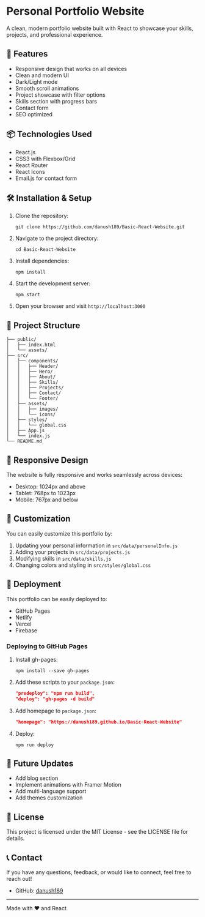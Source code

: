 # Personal Portfolio Website

A clean, modern portfolio website built with React to showcase your skills, projects, and professional experience.

## 🚀 Features

- Responsive design that works on all devices
- Clean and modern UI
- Dark/Light mode
- Smooth scroll animations
- Project showcase with filter options
- Skills section with progress bars
- Contact form
- SEO optimized

## 📦 Technologies Used

- React.js
- CSS3 with Flexbox/Grid
- React Router
- React Icons
- Email.js for contact form

## 🛠️ Installation & Setup

1. Clone the repository:
   ```
   git clone https://github.com/danush189/Basic-React-Website.git
   ```

2. Navigate to the project directory:
   ```
   cd Basic-React-Website
   ```

3. Install dependencies:
   ```
   npm install
   ```

4. Start the development server:
   ```
   npm start
   ```

5. Open your browser and visit `http://localhost:3000`

## 📂 Project Structure

```
├── public/
│   ├── index.html
│   └── assets/
├── src/
│   ├── components/
│   │   ├── Header/
│   │   ├── Hero/
│   │   ├── About/
│   │   ├── Skills/
│   │   ├── Projects/
│   │   ├── Contact/
│   │   └── Footer/
│   ├── assets/
│   │   ├── images/
│   │   └── icons/
│   ├── styles/
│   │   └── global.css
│   ├── App.js
│   └── index.js
└── README.md
```

## 📱 Responsive Design

The website is fully responsive and works seamlessly across devices:
- Desktop: 1024px and above
- Tablet: 768px to 1023px
- Mobile: 767px and below

## 🎨 Customization

You can easily customize this portfolio by:

1. Updating your personal information in `src/data/personalInfo.js`
2. Adding your projects in `src/data/projects.js`
3. Modifying skills in `src/data/skills.js`
4. Changing colors and styling in `src/styles/global.css`

## 🚀 Deployment

This portfolio can be easily deployed to:

- GitHub Pages
- Netlify
- Vercel
- Firebase

### Deploying to GitHub Pages

1. Install gh-pages:
   ```
   npm install --save gh-pages
   ```

2. Add these scripts to your `package.json`:
   ```json
   "predeploy": "npm run build",
   "deploy": "gh-pages -d build"
   ```

3. Add homepage to `package.json`:
   ```json
   "homepage": "https://danush189.github.io/Basic-React-Website"
   ```

4. Deploy:
   ```
   npm run deploy
   ```

## 🔄 Future Updates

- Add blog section
- Implement animations with Framer Motion
- Add multi-language support
- Add themes customization

## 📄 License

This project is licensed under the MIT License - see the LICENSE file for details.

## 📞 Contact

If you have any questions, feedback, or would like to connect, feel free to reach out!

- GitHub: [danush189](https://github.com/danush189)

---

Made with ❤️ and React